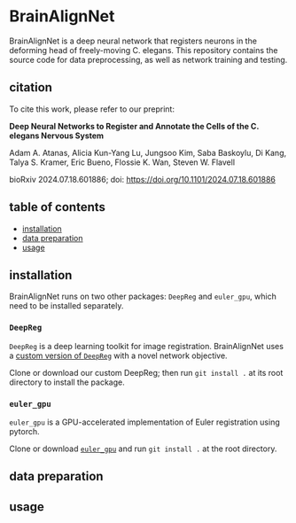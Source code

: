 # BrainAlignNet
BrainAlignNet is a deep neural network that registers neurons in the deforming head of freely-moving C. elegans. This repository contains the source code for data preprocessing, as well as network training and testing.

## citation
To cite this work, please refer to our preprint:

**Deep Neural Networks to Register and Annotate the Cells of the C. elegans Nervous System**

Adam A. Atanas, Alicia Kun-Yang Lu, Jungsoo Kim, Saba Baskoylu, Di Kang, Talya S. Kramer, Eric Bueno, Flossie K. Wan, Steven W. Flavell

bioRxiv 2024.07.18.601886; doi: https://doi.org/10.1101/2024.07.18.601886

## table of contents
- [installation](#installation)
- [data preparation](#preparation)
- [usage](#usage)

## installation
BrainAlignNet runs on two other packages: `DeepReg` and `euler_gpu`, which need to be installed separately.

### `DeepReg`

`DeepReg` is a deep learning toolkit for image registration. BrainAlignNet uses a [custom version of `DeepReg`](https://github.com/flavell-lab/DeepReg) with a novel network objective.

Clone or download our custom DeepReg; then run `git install .` at its root directory to install the package.

### `euler_gpu`

`euler_gpu` is a GPU-accelerated implementation of Euler registration using pytorch.

Clone or download [`euler_gpu`](https://github.com/flavell-lab/euler_gpu) and run `git install .` at the root directory.

## data preparation


## usage

